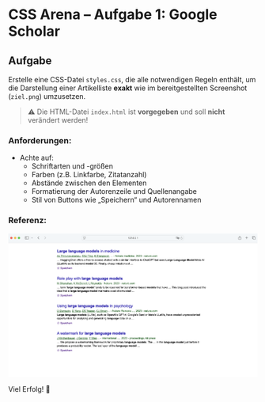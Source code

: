 # CSS Arena – Aufgabe 1: Google Scholar

## Aufgabe

Erstelle eine CSS-Datei `styles.css`, die alle notwendigen Regeln enthält, um die Darstellung einer Artikelliste **exakt** wie im bereitgestellten Screenshot (`ziel.png`) umzusetzen.

> ⚠️ Die HTML-Datei `index.html` ist **vorgegeben** und soll **nicht** verändert werden!

### Anforderungen:

- Achte auf:
  - Schriftarten und -größen
  - Farben (z.B. Linkfarbe, Zitatanzahl)
  - Abstände zwischen den Elementen
  - Formatierung der Autorenzeile und Quellenangabe
  - Stil von Buttons wie „Speichern“ und Autorennamen

### Referenz:

<img src="ziel.png" alt="Zielansicht der Artikelliste" />

Viel Erfolg! 💪

